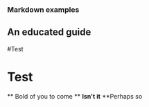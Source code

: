 ### Markdown examples

## An educated guide

#Test
# Test

** Bold of you to come **
**Isn't it**
**Perhaps so
